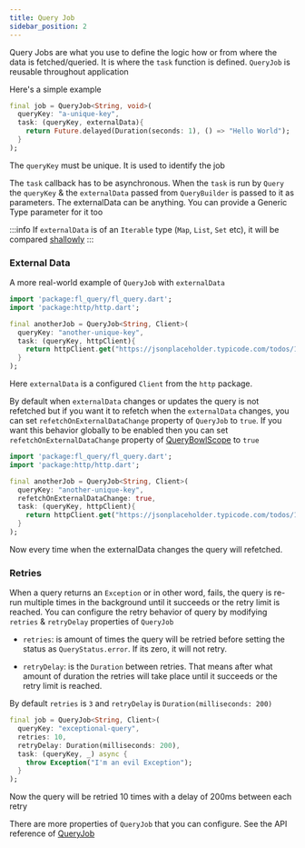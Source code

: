 ```yaml
---
title: Query Job
sidebar_position: 2 
---
```


Query Jobs are what you use to define the logic how or from where the data is fetched/queried. It is where the `task` function is defined. `QueryJob` is reusable throughout application

Here's a simple example

```dart
final job = QueryJob<String, void>(
  queryKey: "a-unique-key",
  task: (queryKey, externalData){
    return Future.delayed(Duration(seconds: 1), () => "Hello World");
  }
);
```

The `queryKey` must be unique. It is used to identify the job

The `task` callback has to be asynchronous. When the `task` is run by `Query` the `queryKey` & the `externalData` passed from `QueryBuilder` is passed to it as parameters. The externalData can be anything. You can provide a Generic Type parameter for it too

:::info
If `externalData` is of an `Iterable` type (`Map`, `List`, `Set` etc), it will be compared [shallowly](https://medium.com/nerdjacking/shallow-deep-comparison-9fd74ac0f3d2)
:::

### External Data

A more real-world example of `QueryJob` with `externalData`

```dart
import 'package:fl_query/fl_query.dart';
import 'package:http/http.dart';

final anotherJob = QueryJob<String, Client>(
  queryKey: "another-unique-key",
  task: (queryKey, httpClient){
    return httpClient.get("https://jsonplaceholder.typicode.com/todos/1").then((response) => response.body);;
  }
);
```

Here `externalData` is a configured `Client` from the `http` package.

By default when `externalData` changes or updates the query is not refetched but if you want it to refetch when the `externalData` changes, you can set `refetchOnExternalDataChange` property of `QueryJob` to `true`. If you want this behavior globally to be enabled then you can set `refetchOnExternalDataChange` property of [QueryBowlScope](/docs/basics/QueryBowlScope) to `true`


```dart
import 'package:fl_query/fl_query.dart';
import 'package:http/http.dart';

final anotherJob = QueryJob<String, Client>(
  queryKey: "another-unique-key",
  refetchOnExternalDataChange: true,
  task: (queryKey, httpClient){
    return httpClient.get("https://jsonplaceholder.typicode.com/todos/1").then((response) => response.body);;
  }
);
```

Now every time when the externalData changes the query will refetched.

### Retries

When a query returns an `Exception` or in other word, fails, the query is re-run multiple times in the background until it succeeds or the retry limit is reached. You can configure the retry behavior of query by modifying `retries` & `retryDelay` properties of `QueryJob`

- `retries`: is amount of times the query will be retried before setting the status as `QueryStatus.error`. If its zero, it will not retry.

- `retryDelay`: is the `Duration` between retries. That means after what amount of duration the retries will take place until it succeeds or the retry limit is reached.

By default `retries` is `3` and `retryDelay` is `Duration(milliseconds: 200)`


```dart
final job = QueryJob<String, Client>(
  queryKey: "exceptional-query",
  retries: 10,
  retryDelay: Duration(milliseconds: 200),
  task: (queryKey, _) async {
    throw Exception("I'm an evil Exception");
  }
);
```

Now the query will be retried 10 times with a delay of 200ms between each retry

There are more properties of `QueryJob` that you can configure. See the API reference of [QueryJob](https://pub.dev/documentation/fl_query/latest/fl_query/QueryJob-class.html)